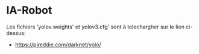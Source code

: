 # IA-Robot


Les fichiers 'yolov.weights' et yolov3.cfg' sont à telechargher sur le lien ci-dessus:

- https://pjreddie.com/darknet/yolo/


 
